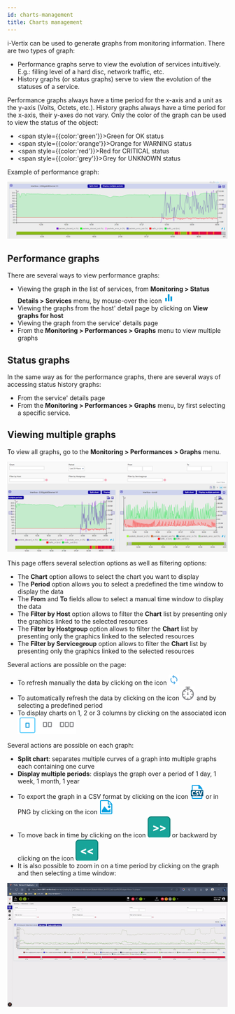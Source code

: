 ```yaml
---
id: charts-management
title: Charts management
---
```


i-Vertix can be used to generate graphs from monitoring information. There are two types of graph:

* Performance graphs serve to view the evolution of services intuitively. E.g.: filling level of a hard disc, network
  traffic, etc.
* History graphs (or status graphs) serve to view the evolution of the statuses of a service.

Performance graphs always have a time period for the x-axis and a unit as the y-axis (Volts, Octets, etc.). History
graphs always have a time period for the x-axis, their y-axes do not vary. Only the color of the graph can be used to
view the status of the object:

* <span style={{color:'green'}}>Green</span> for OK status 
* <span style={{color:'orange'}}>Orange</span> for WARNING status
* <span style={{color:'red'}}>Red</span> for CRITICAL status
* <span style={{color:'grey'}}>Grey</span> for UNKNOWN status

Example of performance graph:

![image](../assets/performance-graphs/01perf_graph.png)

## Performance graphs

There are several ways to view performance graphs:

* Viewing the graph in the list of services, from **Monitoring \> Status Details \> Services** menu, by mouse-over the
  icon ![image](../assets/performance-graphs/column-chart.png)
* Viewing the graphs from the host' detail page by clicking on **View graphs for host**
* Viewing the graph from the service' details page
* From the **Monitoring \> Performances \> Graphs** menu to view multiple graphs

## Status graphs

In the same way as for the performance graphs, there are several ways of accessing status history graphs:

* From the service' details page
* From the **Monitoring \> Performances \> Graphs** menu, by first selecting a specific service.

## Viewing multiple graphs

To view all graphs, go to the **Monitoring \> Performances \> Graphs** menu.

![image](../assets/performance-graphs/01graph_list.png)

This page offers several selection options as well as filtering options:

* The **Chart** option allows to select the chart you want to display
* The **Period** option allows you to select a predefined the time window to display the data
* The **From** and **To** fields allow to select a manual time window to display the data
* The **Filter by Host** option allows to filter the **Chart** list by presenting only the graphics linked to the
  selected resources
* The **Filter by Hostgroup** option allows to filter the **Chart** list by presenting only the graphics linked to the
  selected resources
* The **Filter by Servicegroup** option allows to filter the **Chart** list by presenting only the graphics linked to
  the selected resources

Several actions are possible on the page:

* To refresh manually the data by clicking on the icon ![image](../assets/performance-graphs/refresh.png)
* To automatically refresh the data by clicking on the icon ![image](../assets/performance-graphs/timer-gray.png) and by selecting a
  predefined period
* To display charts on 1, 2 or 3 columns by clicking on the associated icon ![image](../assets/performance-graphs/columns_selection.png)

Several actions are possible on each graph:

* **Split chart**: separates multiple curves of a graph into multiple graphs each containing one curve
* **Display multiple periods**: displays the graph over a period of 1 day, 1 week, 1 month, 1 year
* To export the graph in a CSV format by clicking on the icon ![image](../assets/performance-graphs/csv.png) or in PNG by clicking on the
  icon ![image](../assets/performance-graphs/png.png)
* To move back in time by clicking on the icon ![image](../assets/performance-graphs/right_arrow.png) or backward by clicking on the
  icon ![image](../assets/performance-graphs/left_arrow.png)
* It is also possible to zoom in on a time period by clicking on the graph and then selecting a time window:

![image](../assets/performance-graphs/chart_zoom.gif)